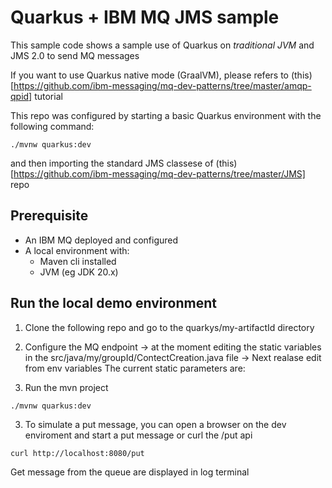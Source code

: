 # Quarkus + IBM MQ JMS sample
This sample code shows a sample use of Quarkus on *traditional JVM* and JMS 2.0 to send MQ messages

If you want to use Quarkus native mode (GraalVM), please refers to (this)[https://github.com/ibm-messaging/mq-dev-patterns/tree/master/amqp-qpid] tutorial

This repo was configured by starting a basic Quarkus environment with the following command:
```console
./mvnw quarkus:dev
```
and then importing the standard JMS classese of (this)[https://github.com/ibm-messaging/mq-dev-patterns/tree/master/JMS] repo


## Prerequisite
* An IBM MQ deployed and configured
* A local environment with:
  * Maven cli installed
  * JVM (eg JDK 20.x)

## Run the local demo environment

1. Clone the following repo and go to the quarkys/my-artifactId directory

2. Configure the MQ endpoint -> at the moment editing the static variables in the src/java/my/groupId/ContectCreation.java file -> Next realase edit from env variables
The current static parameters are:

3. Run the mvn project
```console
./mvnw quarkus:dev
```

3. To simulate a put message, you can open a browser on the dev enviroment and start a put message or curl the /put api
```console
curl http://localhost:8080/put
```
Get message from the queue are displayed in log terminal


